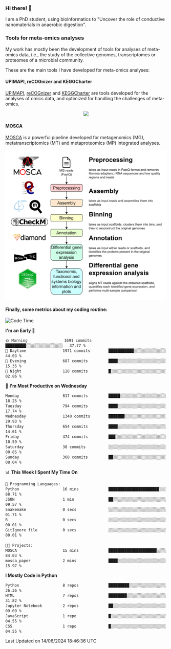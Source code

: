 ### Hi there! 👋

I am a PhD student, using bioinformatics to "Uncover the role of conductive nanomaterials in anaerobic digestion".

### Tools for meta-omics analyses

My work has mostly been the development of tools for analyses of meta-omics data, i.e., the study of the collective genomes, transcriptomes or proteomes of a microbial community.

These are the main tools I have developed for meta-omics analyses:

#### UPIMAPI, reCOGnizer and KEGGCharter

[UPIMAPI](https://github.com/iquasere/UPIMAPI), [reCOGnizer](https://github.com/iquasere/reCOGnizer) and [KEGGCharter](https://github.com/iquasere/KEGGCharter) are tools developed for the analyses of omics data, and optimized for handling the challenges of meta-omics.

<p align="center">
    <img src="assets/annotation_paper.png">
</p>

#### MOSCA

[MOSCA](https://github.com/iquasere/MOSCA) is a powerful pipeline developed for metagenomics (MG), metatranscriptomics (MT) and metaproteomics (MP) integrated analyses.

<p align="center">
    <img src="assets/mosca_workflow.png" align="center" width="700">
</p>


#### Finally, some metrics about my coding routine:

<!--START_SECTION:waka-->
![Code Time](http://img.shields.io/badge/Code%20Time-842%20hrs%202%20mins-blue)

**I'm an Early 🐤** 

```text
🌞 Morning                1691 commits        █████████░░░░░░░░░░░░░░░░   37.77 % 
🌆 Daytime                1971 commits        ███████████░░░░░░░░░░░░░░   44.03 % 
🌃 Evening                687 commits         ████░░░░░░░░░░░░░░░░░░░░░   15.35 % 
🌙 Night                  128 commits         █░░░░░░░░░░░░░░░░░░░░░░░░   02.86 % 
```
📅 **I'm Most Productive on Wednesday** 

```text
Monday                   817 commits         █████░░░░░░░░░░░░░░░░░░░░   18.25 % 
Tuesday                  794 commits         ████░░░░░░░░░░░░░░░░░░░░░   17.74 % 
Wednesday                1340 commits        ███████░░░░░░░░░░░░░░░░░░   29.93 % 
Thursday                 654 commits         ████░░░░░░░░░░░░░░░░░░░░░   14.61 % 
Friday                   474 commits         ███░░░░░░░░░░░░░░░░░░░░░░   10.59 % 
Saturday                 38 commits          ░░░░░░░░░░░░░░░░░░░░░░░░░   00.85 % 
Sunday                   360 commits         ██░░░░░░░░░░░░░░░░░░░░░░░   08.04 % 
```


📊 **This Week I Spent My Time On** 

```text
💬 Programming Languages: 
Python                   16 mins             ██████████████████████░░░   88.71 % 
JSON                     1 min               ██░░░░░░░░░░░░░░░░░░░░░░░   09.57 % 
Snakemake                0 secs              ░░░░░░░░░░░░░░░░░░░░░░░░░   01.71 % 
R                        0 secs              ░░░░░░░░░░░░░░░░░░░░░░░░░   00.01 % 
GitIgnore file           0 secs              ░░░░░░░░░░░░░░░░░░░░░░░░░   00.01 % 

🐱‍💻 Projects: 
MOSCA                    15 mins             █████████████████████░░░░   84.03 % 
mosca_paper              2 mins              ████░░░░░░░░░░░░░░░░░░░░░   15.97 % 
```

**I Mostly Code in Python** 

```text
Python                   8 repos             █████████░░░░░░░░░░░░░░░░   36.36 % 
HTML                     7 repos             ████████░░░░░░░░░░░░░░░░░   31.82 % 
Jupyter Notebook         2 repos             ██░░░░░░░░░░░░░░░░░░░░░░░   09.09 % 
JavaScript               1 repo              █░░░░░░░░░░░░░░░░░░░░░░░░   04.55 % 
CSS                      1 repo              █░░░░░░░░░░░░░░░░░░░░░░░░   04.55 % 
```




 Last Updated on 14/06/2024 18:46:36 UTC
<!--END_SECTION:waka-->
